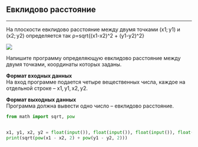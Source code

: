 ## Евклидово расстояние
--------------------

На плоскости евклидово расстояние между двумя точками (x1; y1) и (x2; y2) определяется так ρ=sqrt{(x1-x2)^2 + (y1-y2)^2}

![](https://ucarecdn.com/26c7ba17-bee9-4f8f-9764-3b68b2ede790/)

Напишите программу определяющую евклидово расстояние между двумя точками, координаты которых заданы.

**Формат входных данных**  
На вход программе подается четыре вещественных числа, каждое на отдельной строке – x1, y1, x2, y2.

**Формат выходных данных**  
Программа должна вывести одно число – евклидово расстояние.








```python
from math import sqrt, pow


x1, y1, x2, y2 = float(input()), float(input()), float(input()), float(input())
print(sqrt(pow(x1 - x2, 2) + pow(y1 - y2, 2)))
```